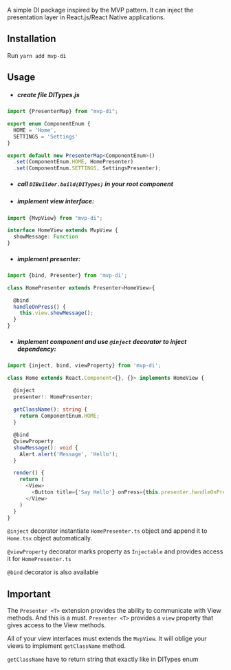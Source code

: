 A simple DI package inspired by the MVP pattern.
It can inject the presentation layer in React.js/React Native applications.

## Installation
Run `yarn add mvp-di`
## Usage

- ##### create file DITypes.js

```typescript
import {PresenterMap} from "mvp-di";

export enum ComponentEnum {
  HOME = 'Home',
  SETTINGS = 'Settings'
}

export default new PresenterMap<ComponentEnum>()
  .set(ComponentEnum.HOME, HomePresenter)
  .set(ComponentEnum.SETTINGS, SettingsPresenter);

```

- ##### call `DIBuilder.build(DITypes)` in your root component

- ##### implement view interface:

```typescript
import {MvpView} from "mvp-di";

interface HomeView extends MvpView {
  showMessage: Function
}
```

- ##### implement presenter:

```typescript
import {bind, Presenter} from 'mvp-di';

class HomePresenter extends Presenter<HomeView>{

  @bind
  handleOnPress() {
    this.view.showMessage();
  }
}
```

- ##### implement component and use `@inject` decorator to inject dependency:

```typescript
import {inject, bind, viewProperty} from 'mvp-di';

class Home extends React.Component<{}, {}> implements HomeView {

  @inject 
  presenter!: HomePresenter;
  
  getClassName(): string {
    return ComponentEnum.HOME;
  }

  @bind
  @viewProperty
  showMessage(): void {
    Alert.alert('Message', 'Hello');
  }

  render() {
    return (
      <View>
        <Button title={'Say Hello'} onPress={this.presenter.handleOnPress} />
      </View>
    )
  }
}

```

`@inject` decorator instantiate `HomePresenter.ts` 
object and append it to `Home.tsx` object automatically.

`@viewProperty` decorator marks property as `Injectable` 
and provides access it for `HomePresenter.ts`

`@bind` decorator is also available

## Important
The `Presenter <T>` extension provides the ability to communicate with View methods. 
And this is a must. `Presenter <T>` provides a `view` property that gives 
access to the View methods.

All of your view interfaces must extends the `MvpView`. 
It will oblige your views to implement `getClassName` method.

`getClassName` have to return string that exactly like in DITypes enum
